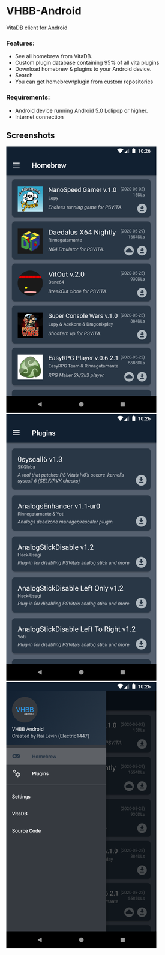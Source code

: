 # VHBB-Android
VitaDB client for Android

### Features:
- See all homebrew from VitaDB.
- Custom plugin database containing 95% of all vita plugins
- Download homebrew & plugins to your Android device.
- Search
- You can get homebrew/plugin from custom repositories

### Requirements:
- Android device running Android 5.0 Lolipop or higher.
- Internet connection

## Screenshots
<img src="screenshots/Screenshot_1591179963.png" width="400"> &nbsp; <img src="screenshots/Screenshot_1591179972.png" width="400"> &nbsp; <img src="screenshots/Screenshot_1591179968.png" width="400">
